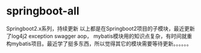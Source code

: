 # springboot-all
Springboot2.x系列，持续更新
以上都是在Springboot2项目的子模块，最近更新了log4j2 exception swagger aop，    mybatis模块用的知识点复杂，有时间就重构mybatis项目。最近学了挺多东西，所以觉得其它的模块需要等待更新。。。。。。
